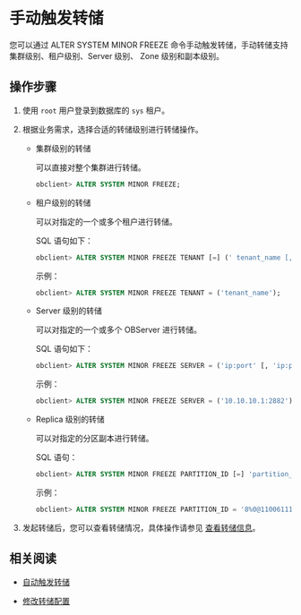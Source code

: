 # 手动触发转储

您可以通过 ALTER SYSTEM MINOR FREEZE 命令手动触发转储，手动转储支持集群级别、租户级别、Server 级别、 Zone 级别和副本级别。

## 操作步骤

1. 使用 `root` 用户登录到数据库的 `sys` 租户。

2. 根据业务需求，选择合适的转储级别进行转储操作。

   * 集群级别的转储

     可以直接对整个集群进行转储。

     ```sql
     obclient> ALTER SYSTEM MINOR FREEZE;
     ```

   * 租户级别的转储

     可以对指定的一个或多个租户进行转储。

     SQL 语句如下：

     ```sql
     obclient> ALTER SYSTEM MINOR FREEZE TENANT [=] (' tenant_name [, tenant_name ...]');
     ```

     示例：

     ```sql
     obclient> ALTER SYSTEM MINOR FREEZE TENANT = ('tenant_name');
     ```

   * Server 级别的转储

     可以对指定的一个或多个 OBServer 进行转储。

     SQL 语句如下：

     ```sql
     obclient> ALTER SYSTEM MINOR FREEZE SERVER = ('ip:port' [, 'ip:port'...]);
     ```

     示例：

     ```sql
     obclient> ALTER SYSTEM MINOR FREEZE SERVER = ('10.10.10.1:2882');
     ```

   * Replica 级别的转储

     可以对指定的分区副本进行转储。

     SQL 语句：

     ```sql
     obclient> ALTER SYSTEM MINOR FREEZE PARTITION_ID [=] 'partition_id%partition_count@table_id'
     ```

     示例：

     ```sql
     obclient> ALTER SYSTEM MINOR FREEZE PARTITION_ID = '8%0@110061113945388';
     ```

3. 发起转储后，您可以查看转储情况，具体操作请参见 [查看转储信息](../100.minor-compaction-management/400.view-minor-compaction-information.md)。

## 相关阅读

* [自动触发转储](../100.minor-compaction-management/200.automatically-trigger-a-minor-compaction.md)

* [修改转储配置](../100.minor-compaction-management/500.modify-minor-compaction-configurations.md)
